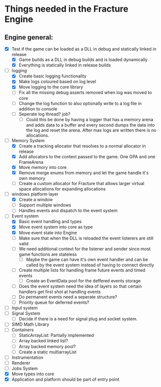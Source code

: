 # Things needed in the Fracture Engine

## Engine general:
- [x] Test if the game can be loaded as a DLL in debug and statically linked in release
    - [x] Game builds as a DLL in debug builds and is loaded dynamically
    - [x] Everything is statically linked in release builds
- [ ] logging
    - [x] Create basic logging functionality
    - [x] Make logs coloured based on log level
    - [x] Move logging to the core library 
    - [ ] Fix all the missing debug asserts removed when log was moved to core
    - [ ] Change the log function to also optionally write to a log file in addition to console
    - [ ] Seperate log thread? job?
        - [ ] Could this be done by having a logger that has a memory arena and adds data to a buffer and every second dumps the data into the log and reset the arena. After max logs are written there is no allocations.
- [ ] Memory System
    - [x] Create a tracking allocator that resolves to a normal allocator in release
    - [x] Add allocators to the context passed to the game. One GPA and one FrameArena
    - [x] Move memory into core
    - [x] Remove merge enums from memory and let the game handle it's own memory
    - [ ] Create a custom allocator for Fracture that allows larger virtual space allocations for expanding allocations
- [ ] windows platform layer
    - [x] Create a window
    - [ ] Support multiple windows
    - [ ] Handles events and dispatch to the event system
- [ ] Event system
    - [x] Basic event handling and types
    - [x] Move event system into core as type
    - [x] Move event state into Engine
    - [ ] Make sure that when the DLL is reloaded the event listerers are still valid
    - [ ] We need additional context for the listener and sender since most game functions are stateless
        - [ ] Maybe the game can have it's own event handler and can be called by the event system instead of having to connect directly
    - [ ] Create multiple lists for handling frame future events and timed events
        - [ ] Create an EventData pool for the deffered events storage
    - [ ] Does the event system need the idea of layers so that certain handlers get first shot at handling events
    - [ ] Do permanent events need a seperate structure?
    - [ ] Priority queue for deferred events?
- [ ] Input system
- [ ] Signal System
    - [ ] Decide if there is a need for signal plug and socket system.
- [ ] SIMD Math Library
- [ ] Containers
    - [ ] StaticArrayList: Partially implemented
    - [ ] Array backed linked list?
    - [ ] Array backed memory pool?
    - [ ] Create a static multiarrayList
- [ ] Instrumentation
- [ ] Renderer
- [ ] Jobs System
- [x] Move types into core
- [x] Application and platform should be part of entry point
